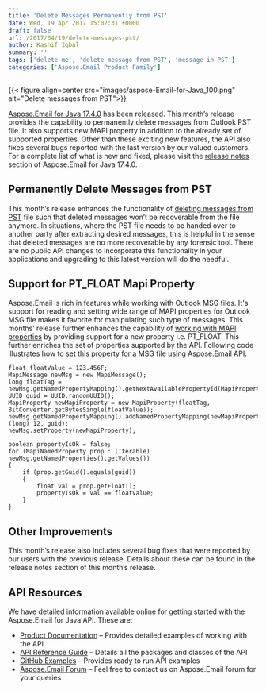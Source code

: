 ```yaml
---
title: 'Delete Messages Permanently from PST'
date: Wed, 19 Apr 2017 15:02:31 +0000
draft: false
url: /2017/04/19/delete-messages-pst/
author: Kashif Iqbal
summary: ''
tags: ['delete me', 'delete message from PST', 'message in PST']
categories: ['Aspose.Email Product Family']
---
```




{{< figure align=center src="images/aspose-Email-for-Java_100.png" alt="Delete messages from PST">}}


[Aspose.Email for Java 17.4.0][1] has been released. This month’s release provides the capability to permanently delete messages from Outlook PST file. It also supports new MAPI property in addition to the already set of supported properties. Other than these exciting new features, the API also fixes several bugs reported with the last version by our valued customers. For a complete list of what is new and fixed, please visit the [release notes][2] section of Aspose.Email for Java 17.4.0.

## **Permanently Delete Messages from PST**

This month’s release enhances the functionality of [deleting messages from PST][3] file such that deleted messages won’t be recoverable from the file anymore. In situations, where the PST file needs to be handed over to another party after extracting desired messages, this is helpful in the sense that deleted messages are no more recoverable by any forensic tool. There are no public API changes to incorporate this functionality in your applications and upgrading to this latest version will do the needful.

## **Support for PT\_FLOAT Mapi Property**

Aspose.Email is rich in features while working with Outlook MSG files. It's support for reading and setting wide range of MAPI properties for Outlook MSG file makes it favorite for manipulating such type of messages. This months’ release further enhances the capability of [working with MAPI properties][4] by providing support for a new property i.e. PT\_FLOAT. This further enriches the set of properties supported by the API. Following code illustrates how to set this property for a MSG file using Aspose.Email API.

```
float floatValue = 123.456F;
MapiMessage newMsg = new MapiMessage();
long floatTag = newMsg.getNamedPropertyMapping().getNextAvailablePropertyId(MapiPropertyType.PT\_FLOAT);
UUID guid = UUID.randomUUID();
MapiProperty newMapiProperty = new MapiProperty(floatTag, BitConverter.getBytesSingle(floatValue));
newMsg.getNamedPropertyMapping().addNamedPropertyMapping(newMapiProperty,(long) 12, guid);
newMsg.setProperty(newMapiProperty);

boolean propertyIsOk = false;
for (MapiNamedProperty prop : (Iterable) newMsg.getNamedProperties().getValues())
{
    if (prop.getGuid().equals(guid))
    {
        float val = prop.getFloat();
        propertyIsOk = val == floatValue;
    }
}
```

## Other Improvements

This month’s release also includes several bug fixes that were reported by our users with the previous release. Details about these can be found in the release notes section of this month’s release.

## API Resources

We have detailed information available online for getting started with the Aspose.Email for Java API. These are:

*   [Product Documentation][5] – Provides detailed examples of working with the API
*   [API Reference Guide][6] – Details all the packages and classes of the API
*   [GitHub Examples][7] – Provides ready to run API examples
*   [Aspose.Email Forum][8] – Feel free to contact us on Aspose.Email forum for your queries




[1]: http://www.aspose.com/downloads/email/java
[2]: https://docs.aspose.com/display/emailjava/Aspose.Email+for+Java+17.4.0+Release+Notes
[3]: https://docs.aspose.com/display/emailjava/Working+with+Messages+in+a+PST+File#WorkingwithMessagesinaPSTFile-DeleteMessagesfromPST
[4]: https://docs.aspose.com/display/emailjava/Working+with+MAPI+Properties#WorkingwithMAPIProperties-SetAdditionalProperties
[5]: https://docs.aspose.com/display/emailjava/Home
[6]: http://www.aspose.com/api/java/email
[7]: https://github.com/aspose-email/Aspose.Email-for-Java
[8]: https://forum.aspose.com/c/email




